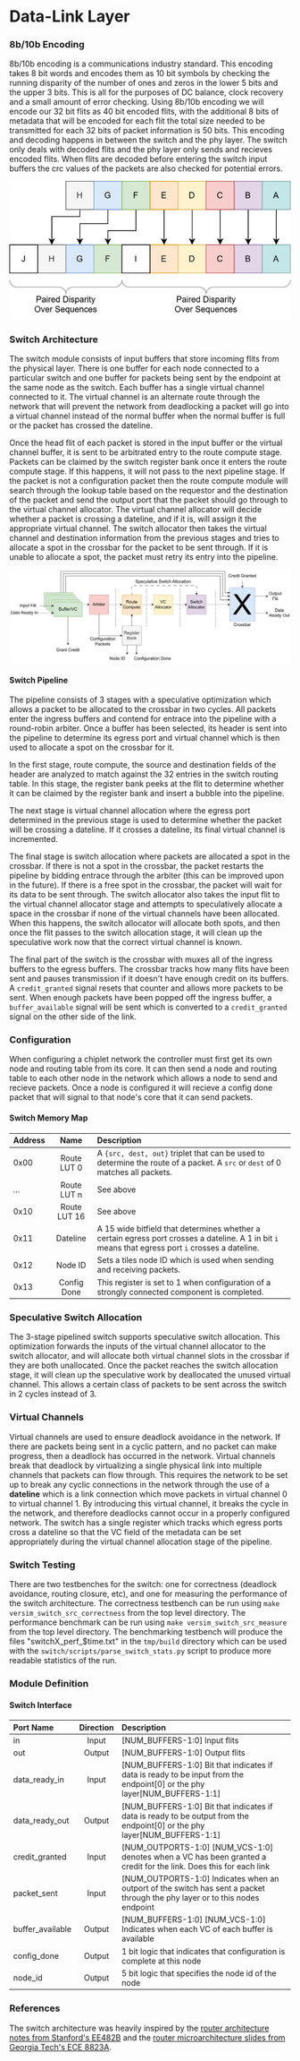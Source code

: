 # Data-Link Layer

### 8b/10b Encoding

8b/10b encoding is a communications industry standard. This encoding takes 8 bit words and 
encodes them as 10 bit symbols by checking the running disparity of the number of ones and 
zeros in the lower 5 bits and the upper 3 bits. This is all for the purposes of DC balance, 
clock recovery and a small amount of error checking. Using 8b/10b encoding we will encode 
our 32 bit flits as 40 bit encoded flits, with the additional 8 bits of metadata that will 
be encoded for each flit the total size needed to be transmitted for each 32 bits of packet 
information is 50 bits. This encoding and decoding happens in between the switch and the 
phy layer. The switch only deals with decoded flits and the phy layer only sends and 
recieves encoded flits. When flits are decoded before entering the switch input buffers the
crc values of the packets are also checked for potential errors.

![General Format](images/8b10b.svg)

### Switch Architecture

The switch module consists of input buffers that store incoming flits from the
physical layer. There is one buffer for each node connected to a particular
switch and one buffer for packets being sent by the endpoint at the same node
as the switch. Each buffer has a single virtual channel connected to it. The
virtual channel is an alternate route through the network that will prevent the
network from deadlocking a packet will go into a virtual channel instead of the
normal buffer when the normal buffer is full or the packet has crossed the
dateline. 

Once the head flit of each packet is stored in the input buffer or the virtual
channel buffer, it is sent to be arbitrated entry to the route compute stage.
Packets can be claimed by the switch register bank once it enters the route
compute stage. If this happens, it will not pass to the next pipeline stage. If
the packet is not a configuration packet then the route compute module will
search through the lookup table based on the requestor and the destination of
the packet and send the output port that the packet should go through to the
virtual channel allocator. The virtual channel allocator will decide whether
a packet is crossing a dateline, and if it is, will assign it the appropriate
virtual channel. The switch allocator then takes the virtual channel and
destination information from the previous stages and tries to allocate a spot
in the crossbar for the packet to be sent through. If it is unable to allocate
a spot, the packet must retry its entry into the pipeline.


![Switch Architecture](images/switch_2_rtl.svg)

#### Switch Pipeline

The pipeline consists of 3 stages with a speculative optimization which allows
a packet to be allocated to the crossbar in two cycles. All packets enter the
ingress buffers and contend for entrace into the pipeline with a round-robin
arbiter. Once a buffer has been selected, its header is sent into the pipeline
to determine its egress port and virtual channel which is then used to allocate
a spot on the crossbar for it.

In the first stage, route compute, the source and destination fields of the
header are analyzed to match against the 32 entries in the switch routing
table. In this stage, the register bank peeks at the flit to determine whether
it can be claimed by the register bank and insert a bubble into the pipeline.

The next stage is virtual channel allocation where the egress port determined
in the previous stage is used to determine whether the packet will be crossing
a dateline. If it crosses a dateline, its final virtual channel is incremented.

The final stage is switch allocation where packets are allocated a spot in the
crossbar. If there is not a spot in the crossbar, the packet restarts the
pipeline by bidding entrace through the arbiter (this can be improved upon in
the future). If there is a free spot in the crossbar, the packet will wait for
its data to be sent through. The switch allocator also takes the input flit to
the virtual channel allocator stage and attempts to speculatively allocate
a space in the crossbar if none of the virtual channels have been allocated.
When this happens, the switch allocator will allocate both spots, and then once
the flit passes to the switch allocation stage, it will clean up the
speculative work now that the correct virtual channel is known.

The final part of the switch is the crossbar with muxes all of the ingress
buffers to the egress buffers. The crossbar tracks how many flits have been
sent and pauses transmission if it doesn't have enough credit on its buffers.
A `credit_granted` signal resets that counter and allows more packets to be
sent. When enough packets have been popped off the ingress buffer,
a `buffer_available` signal will be sent which is converted to
a `credit_granted` signal on the other side of the link.

### Configuration 

When configuring a chiplet network the controller must first get its own node and 
routing table from its core. It can then send a node and routing table to each other 
node in the network which allows a node to send and recieve packets. Once a node is 
configured it will recieve a config done packet that will signal to that node's core 
that it can send packets.

#### Switch Memory Map

| Address            |     Name      |  Description                                                                                                                                       |
| :------------------| :-----------: | :------------------------------------------------------------------------------------------------------------------------------------------------- |
| 0x00               |  Route LUT 0  |  A `{src, dest, out}` triplet that can be used to determine the route of a packet. A `src` or `dest` of 0 matches all packets.                     |
| ...                |  Route LUT n  | See above                                                                                                                                          |
| 0x10               |  Route LUT 16 | See above                                                                                                                                          |
| 0x11               |    Dateline   | A 15 wide bitfield that determines whether a certain egress port crosses a dateline. A 1 in bit `i` means that egress port `i` crosses a dateline. |
| 0x12               |    Node ID    | Sets a tiles node ID which is used when sending and receiving packets.                                                                             |
| 0x13               |  Config Done  | This register is set to 1 when configuration of a strongly connected component is completed.                                                       |

### Speculative Switch Allocation

The 3-stage pipelined switch supports speculative switch allocation. This
optimization forwards the inputs of the virtual channel allocator to the switch
allocator, and will allocate both virtual channel slots in the crossbar if they
are both unallocated. Once the packet reaches the switch allocation stage, it
will clean up the speculative work by deallocated the unused virtual channel.
This allows a certain class of packets to be sent across the switch in 2 cycles
instead of 3.

### Virtual Channels

Virtual channels are used to ensure deadlock avoidance in the network. If there
are packets being sent in a cyclic pattern, and no packet can make progress,
then a deadlock has occurred in the network. Virtual channels break that
deadlock by virtualizing a single physical link into multiple channels that
packets can flow through. This requires the network to be set up to break any
cyclic connections in the network through the use of a **dateline** which is
a link connection which move packets in virtual channel 0 to virtual channel 1.
By introducing this virtual channel, it breaks the cycle in the network, and
therefore deadlocks cannot occur in a properly configured network. The switch
has a single register which tracks which egress ports cross a dateline so that
the VC field of the metadata can be set appropriately during the virtual
channel allocation stage of the pipeline.

### Switch Testing

There are two testbenches for the switch: one for correctness (deadlock
avoidance, routing closure, etc), and one for measuring the performance of the
switch architecture. The correctness testbench can be run using `make
versim_switch_src_correctness` from the top level directory. The performance
benchmark can be run using `make versim_switch_src_measure` from the top level
directory. The benchmarking testbench will produce the files
"switchX_perf_$time.txt" in the `tmp/build` directory which can be used with
the `switch/scripts/parse_switch_stats.py` script to produce more readable
statistics of the run.

### Module Definition
#### Switch Interface
| Port Name          |   Direction   |  Description                                                                                                                                       |
| :------------------| :-----------: | :------------------------------------------------------------------------------------------------------------------------------------------------- |
| in                 |  Input        |  [NUM_BUFFERS-1:0] Input flits                                                                                                                     |
| out                |  Output       |  [NUM_BUFFERS-1:0] Output flits                                                                                                                    |
| data_ready_in      |  Input        |  [NUM_BUFFERS-1:0] Bit that indicates if data is ready to be input from the endpoint[0] or the phy layer[NUM_BUFFERS-1:1]                          |
| data_ready_out     |  Output       |  [NUM_BUFFERS-1:0] Bit that indicates if data is ready to be output from the endpoint[0] or the phy layer[NUM_BUFFERS-1:1]                         |
| credit_granted     |  Input        |  [NUM_OUTPORTS-1:0] [NUM_VCS-1:0] denotes when a VC has been granted a credit for the link. Does this for each link                                |
| packet_sent        |  Input        |  [NUM_OUTPORTS-1:0] Indicates when an outport of the switch has sent a packet through the phy layer or to this nodes endpoint                      |
| buffer_available   |  Output       |  [NUM_BUFFERS-1:0] [NUM_VCS-1:0] Indicates when each VC of each buffer is available                                                                |
| config_done        |  Output       |  1 bit logic that indicates that configuration is complete at this node                                                                            |
| node_id            |  Output       |  5 bit logic that specifies the node id of the node                                                                                                |

### References

The switch architecture was heavily inspired by the [router architecture notes
from Stanford's
EE482B](http://cva.stanford.edu/classes/ee382c/ee482b/scribes01/lect10/lect10.pdf)
and the [router microarchitecture slides from Georgia Tech's ECE
8823A](https://bpb-us-e1.wpmucdn.com/sites.gatech.edu/dist/8/175/files/2016/10/L10-RouterMicroarchitecture.pdf?bid=175).
